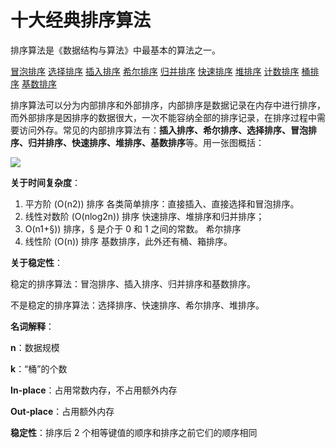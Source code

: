 # 十大经典排序算法

排序算法是《数据结构与算法》中最基本的算法之一。

[冒泡排序](https://github.com/shenjiahuihm/note/blob/master/%E6%8E%92%E5%BA%8F%E7%AE%97%E6%B3%95/%E5%86%92%E6%B3%A1%E6%8E%92%E5%BA%8F.md)
[选择排序](https://github.com/shenjiahuihm/note/blob/master/%E6%8E%92%E5%BA%8F%E7%AE%97%E6%B3%95/%E9%80%89%E6%8B%A9%E6%8E%92%E5%BA%8F.md)
[插入排序](https://github.com/shenjiahuihm/note/blob/master/%E6%8E%92%E5%BA%8F%E7%AE%97%E6%B3%95/%E6%8F%92%E5%85%A5%E6%8E%92%E5%BA%8F.md)
[希尔排序](https://github.com/shenjiahuihm/note/blob/master/%E6%8E%92%E5%BA%8F%E7%AE%97%E6%B3%95/%E5%B8%8C%E5%B0%94%E6%8E%92%E5%BA%8F.md)
[归并排序](https://github.com/shenjiahuihm/note/blob/master/%E6%8E%92%E5%BA%8F%E7%AE%97%E6%B3%95/%E5%BD%92%E5%B9%B6%E6%8E%92%E5%BA%8F.md)
[快速排序](https://github.com/shenjiahuihm/note/blob/master/%E6%8E%92%E5%BA%8F%E7%AE%97%E6%B3%95/%E5%BF%AB%E9%80%9F%E6%8E%92%E5%BA%8F.md)
[堆排序](https://github.com/shenjiahuihm/note/blob/master/%E6%8E%92%E5%BA%8F%E7%AE%97%E6%B3%95/%E5%A0%86%E6%8E%92%E5%BA%8F.md)
[计数排序](https://github.com/shenjiahuihm/note/blob/master/%E6%8E%92%E5%BA%8F%E7%AE%97%E6%B3%95/%E8%AE%A1%E6%95%B0%E6%8E%92%E5%BA%8F.md)
[桶排序](https://github.com/shenjiahuihm/note/blob/master/%E6%8E%92%E5%BA%8F%E7%AE%97%E6%B3%95/%E6%A1%B6%E6%8E%92%E5%BA%8F.md)
[基数排序](https://github.com/shenjiahuihm/note/blob/master/%E6%8E%92%E5%BA%8F%E7%AE%97%E6%B3%95/%E5%9F%BA%E6%95%B0%E6%8E%92%E5%BA%8F.md)

排序算法可以分为内部排序和外部排序，内部排序是数据记录在内存中进行排序，而外部排序是因排序的数据很大，一次不能容纳全部的排序记录，在排序过程中需要访问外存。常见的内部排序算法有：**插入排序、希尔排序、选择排序、冒泡排序、归并排序、快速排序、堆排序、基数排序**等。用一张图概括：

![](https://github.com/shenjiahuihm/note/blob/master/imgs/排序算法/sort.png)

**关于时间复杂度**：

1. 平方阶 (O(n2)) 排序 各类简单排序：直接插入、直接选择和冒泡排序。
2. 线性对数阶 (O(nlog2n)) 排序 快速排序、堆排序和归并排序；
3. O(n1+§)) 排序，§ 是介于 0 和 1 之间的常数。 希尔排序
4. 线性阶 (O(n)) 排序 基数排序，此外还有桶、箱排序。

**关于稳定性**：

稳定的排序算法：冒泡排序、插入排序、归并排序和基数排序。

不是稳定的排序算法：选择排序、快速排序、希尔排序、堆排序。

**名词解释**：

**n**：数据规模

**k**：“桶”的个数

**In-place**：占用常数内存，不占用额外内存

**Out-place**：占用额外内存

**稳定性**：排序后 2 个相等键值的顺序和排序之前它们的顺序相同

[参考资料]: https://github.com/hustcc/JS-Sorting-Algorithm	"参考资料"

